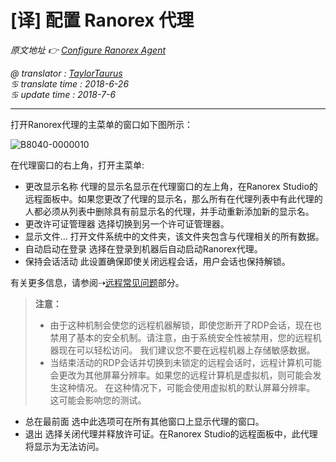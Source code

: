 # [译] 配置 Ranorex 代理

*原文地址 👉 [Configure Ranorex Agent][0]*  

*@ translator : [TaylorTaurus](https://github.com/taylortaurus)*  
*♋ translate time : 2018-6-26*    
*♋ update time : 2018-7-6*

---

打开Ranorex代理的主菜单的窗口如下图所示：

![B8040-0000010](https://gitee.com/taylortaurus/RX_UserGuide_GitBook_Picbed/raw/master/RanorexRemote/B8040-0000010.png)  

在代理窗口的右上角，打开主菜单:

- 更改显示名称
代理的显示名显示在代理窗口的左上角，在Ranorex Studio的远程面板中。如果您更改了代理的显示名，那么所有在代理列表中有此代理的人都必须从列表中删除具有前显示名的代理，并手动重新添加新的显示名。
- 更改许可证管理器
选择切换到另一个许可证管理器。
- 显示文件…
打开文件系统中的文件夹，该文件夹包含与代理相关的所有数据。
- 自动启动在登录
选择在登录到机器后自动启动Ranorex代理。
- 保持会话活动
此设置确保即使关闭远程会话，用户会话也保持解锁。

有关更多信息，请参阅⇢[远程常见问题][1]部分。

> **注意：**  
> - 由于这种机制会使您的远程机器解锁，即使您断开了RDP会话，现在也禁用了基本的安全机制。请注意，由于系统安全性被禁用，您的远程机器现在可以轻松访问。 我们建议您不要在远程机器上存储敏感数据。  
> - 当结束活动的RDP会话并切换到未锁定的远程会话时，远程计算机可能会更改为其他屏幕分辨率。如果您的远程计算机是虚拟机，则可能会发生这种情况。 在这种情况下，可能会使用虚拟机的默认屏幕分辨率。 这可能会影响您的测试。

- 总在最前面
选中此选项可在所有其他窗口上显示代理的窗口。
- 退出
选择关闭代理并释放许可证。在Ranorex Studio的远程面板中，此代理将显示为无法访问。

[0]: https://www.ranorex.com/help/latest/ranorex-studio-advanced/ranorex-remote/configure-ranorex-agent/
[1]: .\[译]远程常见问题.html


